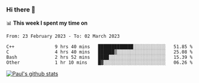 ### Hi there 👋

📊 **This week I spent my time on**
<!--START_SECTION:waka-->

```text
From: 23 February 2023 - To: 02 March 2023

C++               9 hrs 40 mins   █████████████░░░░░░░░░░░░   51.85 %
C                 4 hrs 40 mins   ██████▒░░░░░░░░░░░░░░░░░░   25.08 %
Bash              2 hrs 52 mins   ████░░░░░░░░░░░░░░░░░░░░░   15.39 %
Other             1 hr 10 mins    █▓░░░░░░░░░░░░░░░░░░░░░░░   06.26 %
```

<!--END_SECTION:waka-->


[![Paul's github stats](https://github-readme-stats.vercel.app/api?username=mickeyouyou&theme=dracula&show_icons=true)](https://github.com/anuraghazra/github-readme-stats)
